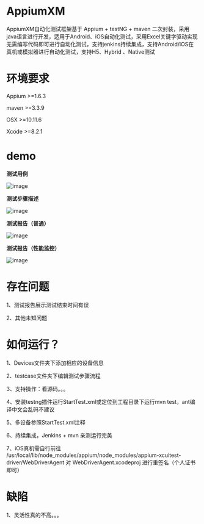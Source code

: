 # AppiumXM
AppiumXM自动化测试框架基于 Appium + testNG + maven 二次封装，采用java语言进行开发，适用于Android、iOS自动化测试，采用Excel关键字驱动实现无需编写代码即可进行自动化测试，支持jenkins持续集成，支持Android/iOS在真机或模拟器进行自动化测试，支持H5、Hybrid 、Native测试
# 环境要求
Appium  >=1.6.3<p>
maven   >=3.3.9<p>
OSX  >=10.11.6<p>
Xcode  >=8.2.1<p>
# demo
**测试用例**<p>
![image](https://github.com/xiaoMGitHub/AppiumXM/blob/master/%E7%94%A8%E4%BE%8B.png)<p>
**测试步骤描述**<p>
![image](https://github.com/xiaoMGitHub/AppiumXM/blob/master/%E6%B5%8B%E8%AF%95%E7%94%A8%E4%BE%8B%E6%AD%A5%E9%AA%A4.png)<p>
**测试报告（普通）**<p>
![image](https://github.com/xiaoMGitHub/AppiumXM/blob/master/report1.png)<p>
**测试报告（性能监控）**<p>
![image](https://github.com/xiaoMGitHub/AppiumXM/blob/master/report2.png)<p>
# 存在问题
1、测试报告展示测试结束时间有误<p>
2、其他未知问题
# 如何运行？
1、Devices文件夹下添加相应的设备信息<p>
2、testcase文件夹下编辑测试步骤流程<p>
3、支持操作：看源码。。。<p>
4、安装testng插件运行StartTest.xml或定位到工程目录下运行mvn test，ant编译中文会乱码不建议<p>
5、多设备参照StartTest.xml注释<p>
6、持续集成，Jenkins + mvn 亲测运行完美<p>
7、iOS真机需自行前往 /usr/local/lib/node_modules/appium/node_modules/appium-xcuitest-driver/WebDriverAgent 对 WebDriverAgent.xcodeproj 进行重签名（个人证书即可）
# 缺陷
1、灵活性真的不高。。。
